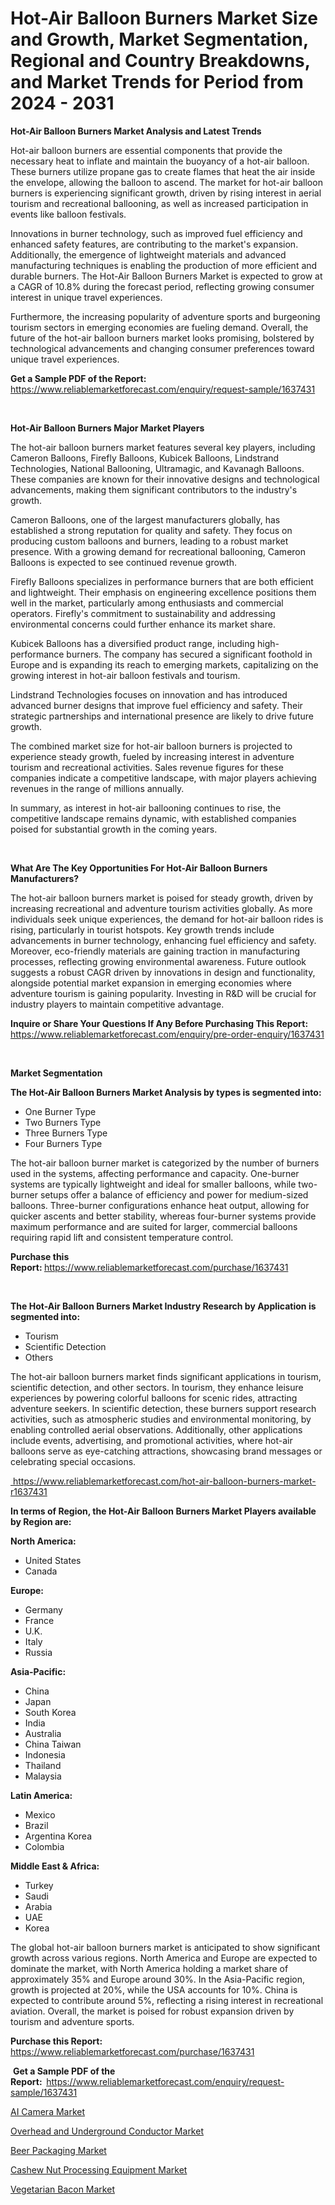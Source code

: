 <p><h1>Hot-Air Balloon Burners Market Size and Growth, Market Segmentation, Regional and Country Breakdowns, and Market Trends for Period from 2024 -  2031</h1></p><p><strong>Hot-Air Balloon Burners Market Analysis and Latest Trends</strong></p>
<p><p>Hot-air balloon burners are essential components that provide the necessary heat to inflate and maintain the buoyancy of a hot-air balloon. These burners utilize propane gas to create flames that heat the air inside the envelope, allowing the balloon to ascend. The market for hot-air balloon burners is experiencing significant growth, driven by rising interest in aerial tourism and recreational ballooning, as well as increased participation in events like balloon festivals.</p><p>Innovations in burner technology, such as improved fuel efficiency and enhanced safety features, are contributing to the market's expansion. Additionally, the emergence of lightweight materials and advanced manufacturing techniques is enabling the production of more efficient and durable burners. The Hot-Air Balloon Burners Market is expected to grow at a CAGR of 10.8% during the forecast period, reflecting growing consumer interest in unique travel experiences. </p><p>Furthermore, the increasing popularity of adventure sports and burgeoning tourism sectors in emerging economies are fueling demand. Overall, the future of the hot-air balloon burners market looks promising, bolstered by technological advancements and changing consumer preferences toward unique travel experiences.</p></p>
<p><strong>Get a Sample PDF of the Report:&nbsp;</strong> <a href="https://www.reliablemarketforecast.com/enquiry/request-sample/1637431">https://www.reliablemarketforecast.com/enquiry/request-sample/1637431</a></p>
<p>&nbsp;</p>
<p><strong>Hot-Air Balloon Burners Major Market Players</strong></p>
<p><p>The hot-air balloon burners market features several key players, including Cameron Balloons, Firefly Balloons, Kubicek Balloons, Lindstrand Technologies, National Ballooning, Ultramagic, and Kavanagh Balloons. These companies are known for their innovative designs and technological advancements, making them significant contributors to the industry's growth.</p><p>Cameron Balloons, one of the largest manufacturers globally, has established a strong reputation for quality and safety. They focus on producing custom balloons and burners, leading to a robust market presence. With a growing demand for recreational ballooning, Cameron Balloons is expected to see continued revenue growth.</p><p>Firefly Balloons specializes in performance burners that are both efficient and lightweight. Their emphasis on engineering excellence positions them well in the market, particularly among enthusiasts and commercial operators. Firefly's commitment to sustainability and addressing environmental concerns could further enhance its market share.</p><p>Kubicek Balloons has a diversified product range, including high-performance burners. The company has secured a significant foothold in Europe and is expanding its reach to emerging markets, capitalizing on the growing interest in hot-air balloon festivals and tourism.</p><p>Lindstrand Technologies focuses on innovation and has introduced advanced burner designs that improve fuel efficiency and safety. Their strategic partnerships and international presence are likely to drive future growth.</p><p>The combined market size for hot-air balloon burners is projected to experience steady growth, fueled by increasing interest in adventure tourism and recreational activities. Sales revenue figures for these companies indicate a competitive landscape, with major players achieving revenues in the range of millions annually.</p><p>In summary, as interest in hot-air ballooning continues to rise, the competitive landscape remains dynamic, with established companies poised for substantial growth in the coming years.</p></p>
<p>&nbsp;</p>
<p><strong>What Are The Key Opportunities For Hot-Air Balloon Burners Manufacturers?</strong></p>
<p><p>The hot-air balloon burners market is poised for steady growth, driven by increasing recreational and adventure tourism activities globally. As more individuals seek unique experiences, the demand for hot-air balloon rides is rising, particularly in tourist hotspots. Key growth trends include advancements in burner technology, enhancing fuel efficiency and safety. Moreover, eco-friendly materials are gaining traction in manufacturing processes, reflecting growing environmental awareness. Future outlook suggests a robust CAGR driven by innovations in design and functionality, alongside potential market expansion in emerging economies where adventure tourism is gaining popularity. Investing in R&D will be crucial for industry players to maintain competitive advantage.</p></p>
<p><strong>Inquire or Share Your Questions If Any Before Purchasing This Report:</strong> <a href="https://www.reliablemarketforecast.com/enquiry/pre-order-enquiry/1637431">https://www.reliablemarketforecast.com/enquiry/pre-order-enquiry/1637431</a></p>
<p>&nbsp;</p>
<p><strong>Market Segmentation</strong></p>
<p><strong>The Hot-Air Balloon Burners Market Analysis by types is segmented into:</strong></p>
<p><ul><li>One Burner Type</li><li>Two Burners Type</li><li>Three Burners Type</li><li>Four Burners Type</li></ul></p>
<p><p>The hot-air balloon burner market is categorized by the number of burners used in the systems, affecting performance and capacity. One-burner systems are typically lightweight and ideal for smaller balloons, while two-burner setups offer a balance of efficiency and power for medium-sized balloons. Three-burner configurations enhance heat output, allowing for quicker ascents and better stability, whereas four-burner systems provide maximum performance and are suited for larger, commercial balloons requiring rapid lift and consistent temperature control.</p></p>
<p><strong>Purchase this Report:&nbsp;</strong><a href="https://www.reliablemarketforecast.com/purchase/1637431">https://www.reliablemarketforecast.com/purchase/1637431</a></p>
<p>&nbsp;</p>
<p><strong>The Hot-Air Balloon Burners Market Industry Research by Application is segmented into:</strong></p>
<p><ul><li>Tourism</li><li>Scientific Detection</li><li>Others</li></ul></p>
<p><p>The hot-air balloon burners market finds significant applications in tourism, scientific detection, and other sectors. In tourism, they enhance leisure experiences by powering colorful balloons for scenic rides, attracting adventure seekers. In scientific detection, these burners support research activities, such as atmospheric studies and environmental monitoring, by enabling controlled aerial observations. Additionally, other applications include events, advertising, and promotional activities, where hot-air balloons serve as eye-catching attractions, showcasing brand messages or celebrating special occasions.</p></p>
<p><a href="https://www.reliablemarketforecast.com/hot-air-balloon-burners-market-r1637431">&nbsp;https://www.reliablemarketforecast.com/hot-air-balloon-burners-market-r1637431</a></p>
<p><strong>In terms of Region, the Hot-Air Balloon Burners Market Players available by Region are:</strong></p>
<p>
    <p> <strong> North America: </strong>
        <ul>
            <li>United States</li>
            <li>Canada</li>
        </ul>
        </p> 
    <p> <strong> Europe: </strong>
        <ul>
            <li>Germany</li>
            <li>France</li>
            <li>U.K.</li>
            <li>Italy</li>
            <li>Russia</li>
        </ul>
        </p> 
    <p> <strong> Asia-Pacific: </strong>
        <ul>
            <li>China</li>
            <li>Japan</li>
            <li>South Korea</li>
            <li>India</li>
            <li>Australia</li>
            <li>China Taiwan</li>
            <li>Indonesia</li>
            <li>Thailand</li>
            <li>Malaysia</li>
        </ul>
        </p> 
    <p> <strong> Latin America: </strong>
        <ul>
            <li>Mexico</li>
            <li>Brazil</li>
            <li>Argentina Korea</li>
            <li>Colombia</li>
        </ul>
        </p> 
    <p> <strong> Middle East & Africa: </strong>
        <ul>
            <li>Turkey</li>
            <li>Saudi</li>
            <li>Arabia</li>
            <li>UAE</li>
            <li>Korea</li>
        </ul>
    </p>
    </p>
<p><p>The global hot-air balloon burners market is anticipated to show significant growth across various regions. North America and Europe are expected to dominate the market, with North America holding a market share of approximately 35% and Europe around 30%. In the Asia-Pacific region, growth is projected at 20%, while the USA accounts for 10%. China is expected to contribute around 5%, reflecting a rising interest in recreational aviation. Overall, the market is poised for robust expansion driven by tourism and adventure sports.</p></p>
<p><strong>Purchase this Report: </strong><a href="https://www.reliablemarketforecast.com/purchase/1637431">https://www.reliablemarketforecast.com/purchase/1637431</a></p>
<p>&nbsp;<strong>Get a Sample PDF of the Report:&nbsp;&nbsp;</strong><a href="https://www.reliablemarketforecast.com/enquiry/request-sample/1637431">https://www.reliablemarketforecast.com/enquiry/request-sample/1637431</a></p>
<p><strong></strong></p>
<p><p><a href="https://issuu.com/reportprime-2/docs/ai-camera-market-size-2030.pptx_b90e2e7d041a1b">AI Camera Market</a></p><p><a href="https://medium.com/@solomonbode85/overhead-and-underground-conductor-market-size-by-type-aac-all-aluminium-conductor-aaac-all-b008ded6945a">Overhead and Underground Conductor Market</a></p><p><a href="https://www.linkedin.com/pulse/global-beer-packaging-market-sector-types-applications-g2zwe?trackingId=O6XvzhAyRGCUIH9wupjWkQ%3D%3D">Beer Packaging Market</a></p><p><a href="https://www.linkedin.com/pulse/strategic-insights-global-cashew-nut-processing-equipment-ax4ve?trackingId=7n6MruILTgiNUYS0fyE9KA%3D%3D">Cashew Nut Processing Equipment Market</a></p><p><a href="https://medium.com/@solomonbode85/market-trends-in-the-global-vegetarian-bacon-market-forecast-and-analysis-2024-2031-e7c41ffa8989?postPublishedType=repub">Vegetarian Bacon Market</a></p></p>